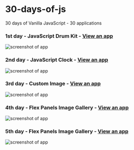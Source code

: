 # 30-days-of-js
30 days of Vanilla JavaScript - 30 applications

### 1st day - JavaScript Drum Kit - <a href="https://30-drum-kit.netlify.app/" target="_blank">View an app</a>
  
<img src="https://i.ibb.co/bPYnhpm/drum-kit-screenshot.png" alt="screenshot of app">

### 2nd day - JavaScript Clock - <a href="https://30-js-clock.netlify.app" target="_blank">View an app</a>

<img src="https://i.ibb.co/CK95yhF/js-clock-screenshot.png" alt="screenshot of app">

### 3rd day - Custom Image - <a href="https://playing-variables-30.netlify.app/" target="_blank">View an app</a>

<img src="https://i.ibb.co/wgHRMz5/js-playing-with-variables.png" alt="screenshot of app">

### 4th day - Flex Panels Image Gallery -  <a href="https://image-gallery-30.netlify.app/" target="_blank">View an app</a> 

<img src="https://i.ibb.co/vHR2kVD/image-gallery-30.png" alt="screenshot of app">

### 5th day - Flex Panels Image Gallery -  <a href="https://funny-kulfi-ab4707.netlify.app/" target="_blank">View an app</a> 

<img src="https://i.ibb.co/gmMpGtH/for-github.png" alt="screenshot of app">
